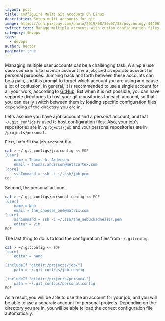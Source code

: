 ```yaml
---
layout: post
title: Configuire Multi Git Accounts On Linux
description: Setup multi accounts for git
image: https://cdn.pixabay.com/photo/2019/08/30/07/38/psychology-4440675_960_720.jpg
twitter_text: Manage multiple accounts with custom configuration files
category: devops
tags:
  - devops
author: hector
paginate: true
---
```


Managing multiple user accounts can be a challenging task. A simple use case scenario is to have an account for a job, and a separate account for personal purposes. Jumping back and forth between these accounts can be a pain, and it is prompt to forget which account you are using and cause a lot of confusion. In general, it is recommended to use a single account for all your work, according to [GitHub]((https://docs.github.com/en/account-and-profile/setting-up-and-managing-your-github-user-account/managing-user-account-settings/merging-multiple-user-accounts)). But when it is not possible, you can have separete directories to host your git repositories for each account, so that you can easily switch between them by loading specific configuration files depending of the directory you are in.

Let's assume you have a job account and a personal account, and that `~/.git_configs` is used to host configuration files. Also, your job's repositories are in `/projects/job` and your personal repositories are in `/projects/personal`.

First, let's fill the job account file.
```bash
cat > ~/.git_configs/job.config << EOF
[user]
    name = Thomas A. Anderson
    email = thomas.anderson@metacortex.com
[core]
    sshCommand = ssh -i ~/.ssh/job.pem
EOF
```

Second, the personal account.
```bash
cat > ~/.git_configs/personal.config << EOF
[user]
    name = Neo
    email = the_choosen_one@matrix.com
[core]
    sshCommand = ssh -i ~/.ssh/the_nebuchadnezzar.pem
    editor = vim
EOF
```

The last thing to do is to load the configuration files from `~/.gitconfig`. 

```bash
cat > ~/.gitconfig << EOF
[core]
    editor = nano

[includeIf "gitdir:/projects/job/"]
    path = ~/.git_configs/job.config

[includeIf "gitdir:/projects/personal"]
    path = ~/.git_configs/personal.config
EOF
```

 As a result, you will be able to use the an account for your job, and you will be able to use a separate account for personal projects. Depending on the directory you are in, you will be able to load the correct configuration file automatically.